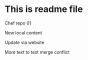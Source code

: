 # This is readme file
Chef repo 01

New local content

Update via website


More text to test merge conflict
